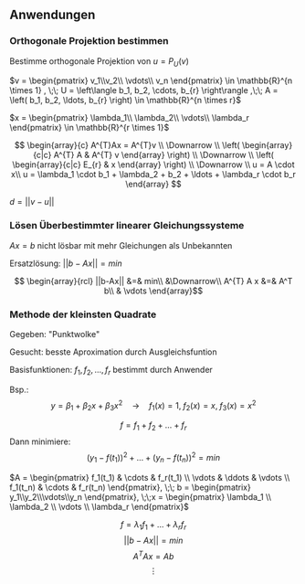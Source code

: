 ## Anwendungen
### Orthogonale Projektion bestimmen

Bestimme orthogonale Projektion von $u = P_{U}(v)$

$v = 
\begin{pmatrix}
v_1\\v_2\\ \vdots\\ v_n	
\end{pmatrix}
\in \mathbb{R}^{n \times 1}
, \;\; U = 
\left\langle
b_1, b_2, \cdots, b_{r}
\right\rangle
,\;\;
A = 
\left(
b_1, b_2, \ldots, b_{r}	
\right)
\in \mathbb{R}^{n \times r}$

$x = 
\begin{pmatrix}
\lambda_1\\	
\lambda_2\\
\vdots\\
\lambda_r
\end{pmatrix} \in \mathbb{R}^{r \times 1}$

$$
\begin{array}{c}
A^{T}Ax = A^{T}v
\\
\Downarrow
\\
\left(
\begin{array}{c|c}
A^{T}	A & A^{T} v
\end{array}
\right)
\\
\Downarrow
\\
\left(
\begin{array}{c|c}
E_{r} & x
\end{array}
\right)
\\
\Downarrow
\\
u = A \cdot x\\
u = \lambda_1 \cdot b_1 + \lambda_2 + b_2 + \ldots + \lambda_r \cdot b_r
\end{array}
$$

$d = ||v-u||$

### Lösen Überbestimmter linearer Gleichungssysteme

$Ax = b$ nicht lösbar mit mehr Gleichungen als Unbekannten

Ersatzlösung: $||b-Ax|| = min$

$$
\begin{array}{rcl}
||b-Ax|| &=& min\\
&\Downarrow\\
A^{T} A x &=& A^T b\\
& \vdots
\end{array}$$

### Methode der kleinsten Quadrate

Gegeben: "Punktwolke"

Gesucht: besste Aproximation durch Ausgleichsfuntion

Basisfunktionen: 
$f_1, f_2, \ldots, f_r$ bestimmt durch Anwender

Bsp.:
$$y = \beta_1 + \beta_2 x + \beta_3 x^{2} \quad\rightarrow\quad f_1(x) = 1, \; f_2(x) = x, \; f_3(x) = x^{2}$$

$$f = f_1 + f_2 + \ldots + f_{r}$$
Dann minimiere:
$$(y_1-f(t_1))^{2} + \ldots + (y_n-f(t_n))^{2} = min$$

$A = 
\begin{pmatrix}
f_1(t_1) & \cdots & f_r(t_1)	\\
\vdots & \ddots & \vdots \\
f_1(t_n) & \cdots & f_r(t_n)	
\end{pmatrix}, \;\;
b = 
\begin{pmatrix}
y_1\\y_2\\\vdots\\y_n	
\end{pmatrix}, \;\;x = 
\begin{pmatrix}
\lambda_1 \\ \lambda_2 \\ \vdots \\ \lambda_r	
\end{pmatrix}$

$$f = \lambda_1 f_1 + \ldots + \lambda_r f_r$$
$$||b-Ax|| = min$$
$$A^TAx = A b$$
$$\vdots$$
